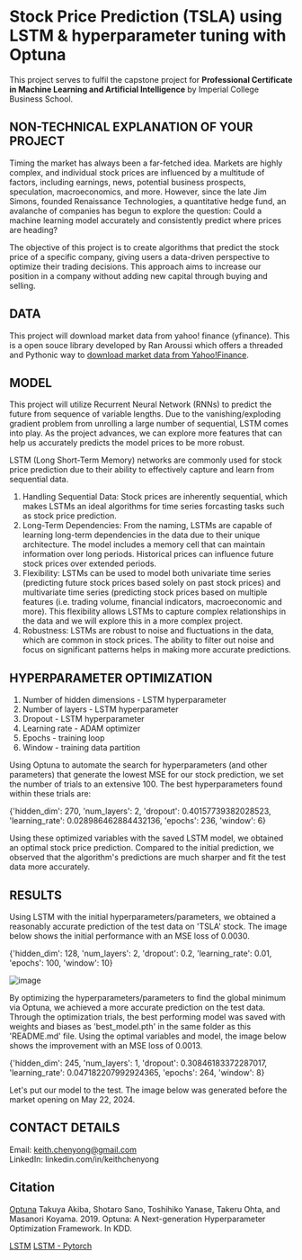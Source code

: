 # Stock Price Prediction (TSLA) using LSTM & hyperparameter tuning with Optuna
This project serves to fulfil the capstone project for <b>Professional Certificate in Machine Learning and Artificial Intelligence</b> by Imperial College Business School. 


## NON-TECHNICAL EXPLANATION OF YOUR PROJECT
Timing the market has always been a far-fetched idea. Markets are highly complex, and individual stock prices are influenced by a multitude of factors, including earnings, news, potential business prospects, speculation, macroeconomics, and more. However, since the late Jim Simons, founded Renaissance Technologies, a quantitative hedge fund, an avalanche of companies has begun to explore the question: Could a machine learning model accurately and consistently predict where prices are heading? 

The objective of this project is to create algorithms that predict the stock price of a specific company, giving users a data-driven perspective to optimize their trading decisions. This approach aims to increase our position in a company without adding new capital through buying and selling.


## DATA
This project will download market data from yahoo! finance (yfinance). This is a open souce library developed by Ran Aroussi which offers a threaded and Pythonic way to [download market data from Yahoo!Finance](https://pypi.org/project/yfinance/). 


## MODEL 
This project will utilize Recurrent Neural Network (RNNs) to predict the future from sequence of variable lengths. Due to the vanishing/exploding gradient problem from unrolling a large number of sequential, LSTM comes into play. As the project advances, we can explore more features that can help us accurately predicts the model prices to be more robust.

LSTM (Long Short-Term Memory) networks are commonly used for stock price prediction due to their ability to effectively capture and learn from sequential data. 

1. Handling Sequential Data: Stock prices are inherently sequential, which makes LSTMs an ideal algorithms for time series forcasting tasks such as stock price prediction.
2. Long-Term Dependencies: From the naming, LSTMs are capable of learning long-term dependencies in the data due to their unique architecture. The model includes a memory cell that can maintain information over long periods. Historical prices can influence future stock prices over extended periods.
3. Flexibility: LSTMs can be used to model both univariate time series (predicting future stock prices based solely on past stock prices) and multivariate time series (predicting stock prices based on multiple features (i.e. trading volume, financial indicators, macroeconomic and more). This flexibility allows LSTMs to capture complex relationships in the data and we will explore this in a more complex project.
4. Robustness: LSTMs are robust to noise and fluctuations in the data, which are common in stock prices. The ability to filter out noise and focus on significant patterns helps in making more accurate predictions.


## HYPERPARAMETER OPTIMIZATION
1.	Number of hidden dimensions - LSTM hyperparameter
2.	Number of layers - LSTM hyperparameter
3.	Dropout - LSTM hyperparameter
4.	Learning rate - ADAM optimizer
5.	Epochs - training loop
6.	Window - training data partition

Using Optuna to automate the search for hyperparameters (and other parameters) that generate the lowest MSE for our stock prediction, we set the number of trials to an extensive 100. The best hyperparameters found within these trials are:

{'hidden_dim': 270, 'num_layers': 2, 'dropout': 0.40157739382028523, 'learning_rate': 0.028986462884432136, 'epochs': 236, 'window': 6}

Using these optimized variables with the saved LSTM model, we obtained an optimal stock price prediction. Compared to the initial prediction, we observed that the algorithm's predictions are much sharper and fit the test data more accurately.


## RESULTS
Using LSTM with the initial hyperparameters/parameters, we obtained a reasonably accurate prediction of the test data on 'TSLA' stock. The image below shows the initial performance with an MSE loss of 0.0030.

{'hidden_dim': 128, 'num_layers': 2, 'dropout': 0.2, 'learning_rate': 0.01, 'epochs': 100, 'window': 10}

![image](https://github.com/KeithChenYong/AI-ML-Imperial-College-Business-School/assets/133010489/cbcb1cec-c56d-4240-befc-c28e770d8ff2)


By optimizing the hyperparameters/parameters to find the global minimum via Optuna, we achieved a more accurate prediction on the test data. Through the optimization trials, the best performing model was saved with weights and biases as 'best_model.pth' in the same folder as this 'README.md' file. Using the optimal variables and model, the image below shows the improvement with an MSE loss of 0.0013.

{'hidden_dim': 245, 'num_layers': 1, 'dropout': 0.30846183372287017, 'learning_rate': 0.047182207992924365, 'epochs': 264, 'window': 8}


Let's put our model to the test. The image below was generated before the market opening on May 22, 2024.



## CONTACT DETAILS
Email:     keith.chenyong@gmail.com <br>
LinkedIn:  linkedin.com/in/keithchenyong

## Citation
[Optuna](https://optuna.readthedocs.io/en/stable/index.html)
Takuya Akiba, Shotaro Sano, Toshihiko Yanase, Takeru Ohta, and Masanori Koyama. 2019.
Optuna: A Next-generation Hyperparameter Optimization Framework. In KDD.

[LSTM](https://medium.com/analytics-vidhya/lstms-explained-a-complete-technically-accurate-conceptual-guide-with-keras-2a650327e8f2)
[LSTM - Pytorch](https://pytorch.org/docs/stable/generated/torch.nn.LSTM.html)
